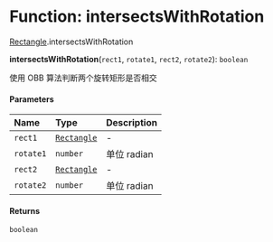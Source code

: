 # Function: intersectsWithRotation

[Rectangle](/en/auto-docs/free-layout-editor/modules/Rectangle.md).intersectsWithRotation

**intersectsWithRotation**(`rect1`, `rotate1`, `rect2`, `rotate2`): `boolean`

使用 OBB 算法判断两个旋转矩形是否相交

#### Parameters

| Name | Type | Description |
| :------ | :------ | :------ |
| `rect1` | [`Rectangle`](/en/auto-docs/free-layout-editor/classes/Rectangle-1.md) | - |
| `rotate1` | `number` | 单位 radian |
| `rect2` | [`Rectangle`](/en/auto-docs/free-layout-editor/classes/Rectangle-1.md) | - |
| `rotate2` | `number` | 单位 radian |

#### Returns

`boolean`
